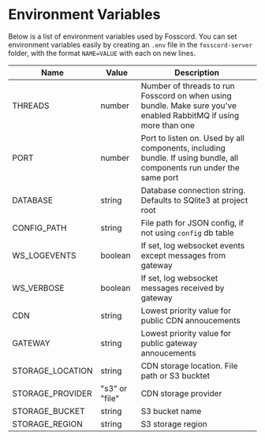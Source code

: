 # Environment Variables

Below is a list of environment variables used by Fosscord.
You can set environment variables easily by creating an `.env` file
in the `fosscord-server` folder, with the format `NAME=VALUE` with each on new lines.

| Name             | Value          | Description                                                                                                          |
| ---------------- | -------------- | -------------------------------------------------------------------------------------------------------------------- |
| THREADS          | number         | Number of threads to run Fosscord on when using bundle. Make sure you've enabled RabbitMQ if using more than one     |
| PORT             | number         | Port to listen on. Used by all components, including bundle. If using bundle, all components run under the same port |
| DATABASE         | string         | Database connection string. Defaults to SQlite3 at project root                                                      |
| CONFIG_PATH      | string         | File path for JSON config, if not using `config` db table                                                            |
| WS_LOGEVENTS     | boolean        | If set, log websocket events except messages from gateway                                                            |
| WS_VERBOSE       | boolean        | If set, log websocket messages received by gateway                                                                   |
| CDN              | string         | Lowest priority value for public CDN annoucements                                                                    |
| GATEWAY          | string         | Lowest priority value for public gateway annoucements                                                                |
| STORAGE_LOCATION | string         | CDN storage location. File path or S3 bucktet                                                                        |
| STORAGE_PROVIDER | "s3" or "file" | CDN storage provider                                                                                                 |
| STORAGE_BUCKET   | string         | S3 bucket name                                                                                                       |
| STORAGE_REGION   | string         | S3 storage region                                                                                                    |
